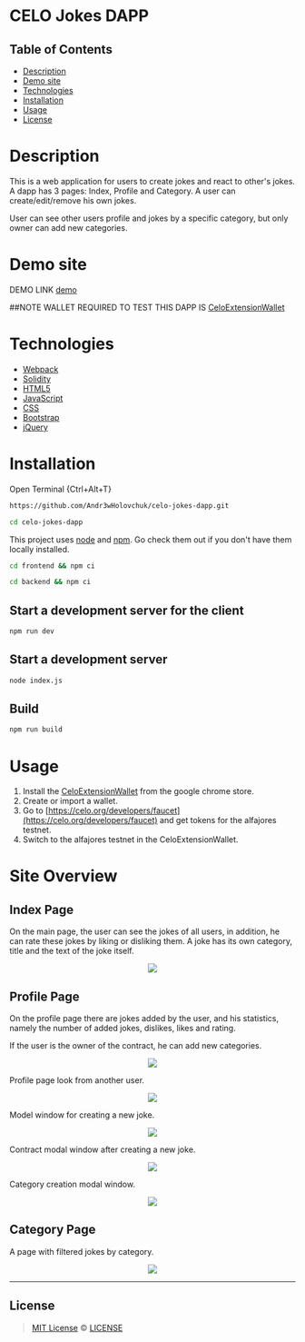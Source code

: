 # CELO Jokes DAPP

## Table of Contents

-   [Description](#description)
-   [Demo site](#site-demo)
-   [Technologies](#technologies)
-   [Installation](#installation)
-   [Usage](#usage)
-   [License](#license)

# Description


This is a web application for users to create jokes and react to other's jokes. A dapp has 3 pages: Index, Profile and Category. A user can create/edit/remove his own jokes.

User can see other users profile and jokes by a specific category, but only owner can add new categories.

# Demo site

DEMO LINK [demo]()

##NOTE
WALLET REQUIRED TO TEST THIS DAPP IS [CeloExtensionWallet](https://chrome.google.com/webstore/detail/celoextensionwallet/kkilomkmpmkbdnfelcpgckmpcaemjcdh)


# Technologies

* [Webpack](https://webpack.js.org)
* [Solidity](https://soliditylang.org)
* [HTML5](https://developer.mozilla.org/en-US/docs/Web/HTML)
* [JavaScript](https://developer.mozilla.org/en-US/docs/Web/JavaScript)
* [CSS](https://developer.mozilla.org/en-US/docs/Web/CSS)
* [Bootstrap](https://getbootstrap.com/docs/4.0/getting-started/introduction)
* [jQuery](https://api.jquery.com)

# Installation

Open Terminal {Ctrl+Alt+T}

```sh
https://github.com/Andr3wHolovchuk/celo-jokes-dapp.git
```

```sh
cd celo-jokes-dapp
```

This project uses [node](http://nodejs.org) and [npm](https://npmjs.com). Go check them out if you don't have them locally installed.

```sh
cd frontend && npm ci

cd backend && npm ci
```

## Start a development server for the client

```sh
npm run dev
```

## Start a development server

```sh
node index.js
```

## Build

```sh
npm run build
```
# Usage
1. Install the [CeloExtensionWallet](https://chrome.google.com/webstore/detail/celoextensionwallet/kkilomkmpmkbdnfelcpgckmpcaemjcdh) from the google chrome store.
2. Create or import a wallet.
3. Go to [https://celo.org/developers/faucet](https://celo.org/developers/faucet) and get tokens for the alfajores testnet.
4. Switch to the alfajores testnet in the CeloExtensionWallet.

# Site Overview
## Index Page
On the main page, the user can see the jokes of all users, in addition, he can rate these jokes by liking or disliking them. A joke has its own category, title and the text of the joke itself.

[<p align="center"><img src="images/screen-1.png"/></p>][def]

## Profile Page
On the profile page there are jokes added by the user, and his statistics, namely the number of added jokes, dislikes, likes and rating.

If the user is the owner of the contract, he can add new categories.

[<p align="center"><img src="images/screen-2.png"/></p>][def]

Profile page look from another user.
[<p align="center"><img src="images/screen-8.png"/></p>][def]

Model window for creating a new joke.

[<p align="center"><img src="images/screen-3.png"/></p>][def]

Contract modal window after creating a new joke.

[<p align="center"><img src="images/screen-4.png"/></p>][def]

Category creation modal window.

[<p align="center"><img src="images/screen-5.png"/></p>][def]

## Category Page 

A page with filtered jokes by category.

[<p align="center"><img src="images/screen-6.png"/></p>][def]

---

## License
> [MIT License](https://opensource.org/licenses/MIT) &copy; [LICENSE](LICENSE)

[def]: images